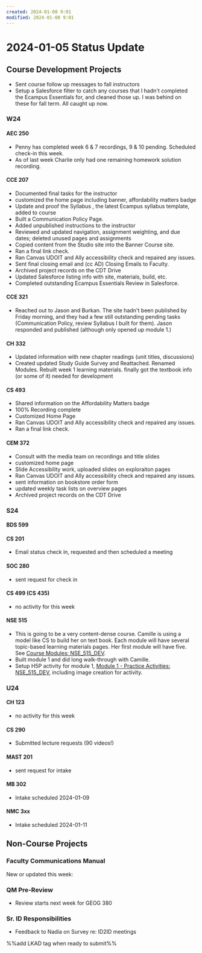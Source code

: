 ```yaml
---
created: 2024-01-08 9:01
modified: 2024-01-08 9:01
---
```


# 2024-01-05 Status Update

## Course Development Projects

* Sent course follow up messages to fall instructors
* Setup a Salesforce filter to catch any courses that I hadn't completed the Ecampus Essentials for, and cleaned those up. I was behind on these for fall term. All caught up now.

### W24

#### AEC 250

* Penny has completed week 6 & 7 recordings, 9 & 10 pending. Scheduled check-in this week.
* As of last week Charlie only had one remaining homework solution recording.

#### CCE 207

* Documented final tasks for the instructor
* customized the home page including banner, affordability matters badge
* Update and proof the Syllabus , the latest Ecampus syllabus template, added to course
* Built a Communication Policy Page.
* Added unpublished instructions to the instructor
* Reviewed and updated navigation, assignment weighting, and due dates; deleted unused pages and assignments
* Copied content from the Studio site into the Banner Course site.
* Ran a final link check.
* Ran Canvas UDOIT and Ally accessibility check and repaired any issues.
* Sent final closing email and (cc AD) Closing Emails to Faculty.
* Archived project records on the CDT Drive
* Updated Salesforce listing info with site, materials, build, etc.
* Completed outstanding Ecampus Essentials Review in Salesforce.

#### CCE 321

* Reached out to Jason and Burkan. The site hadn't been published by Friday morning, and they had a few still outstanding pending tasks (Communication Policy, review Syllabus I built for them). Jason responded and published (although only opened up module 1.)

#### CH 332

* Updated information with new chapter readings (unit titles, discussions)
* Created updated Study Guide Survey and Reattached. Renamed Modules. Rebuilt week 1 learning materials. finally got the textbook info (or some of it) needed for development

#### CS 493

* Shared information on the Affordability Matters badge
* 100% Recording complete
* Customized Home Page
* Ran Canvas UDOIT and Ally accessibility check and repaired any issues.
* Ran a final link check.

#### CEM 372

* Consult with the media team on recordings and title slides
* customized home page
* Slide Accessibility work, uploaded slides on exploraiton pages
* Ran Canvas UDOIT and Ally accessibility check and repaired any issues.
* sent information on bookstore order form
* updated weekly task lists on overview pages
* Archived project records on the CDT Drive

### S24

#### BDS 599

#### CS 201

* Email status check in, requested and then scheduled a meeting

#### SOC 280

- sent request for check in

#### CS 499 (CS 435)

- no activity for this week

#### NSE 515

* This is going to be a very content-dense course. Camille is using a model like CS to build her on text book. Each module will have several topic-based learning materials pages. Her first module will have five. See [Course Modules: NSE_515_DEV](https://canvas.oregonstate.edu/courses/1953729/modules).
* Built module 1 and did long walk-through with Camille.
* Setup H5P activity for module 1, [Module 1 - Practice Activities: NSE_515_DEV](https://canvas.oregonstate.edu/courses/1953729/pages/module-1-practice-activities?module_item_id=23988483), including image creation for activity.

### U24

#### CH 123

- no activity for this week

#### CS 290

* Submitted lecture requests (90 videos!)

#### MAST 201

- sent request for intake

#### MB 302

* Intake scheduled 2024-01-09

#### NMC 3xx

* Intake scheduled 2024-01-11

## Non-Course Projects

### Faculty Communications Manual

New or updated this week:

### QM Pre-Review

* Review starts next week for GEOG 380

### Sr. ID Responsibilities

* Feedback to Nadia on Survey re: ID2ID meetings

%%add LKAD tag when ready to submit%%
